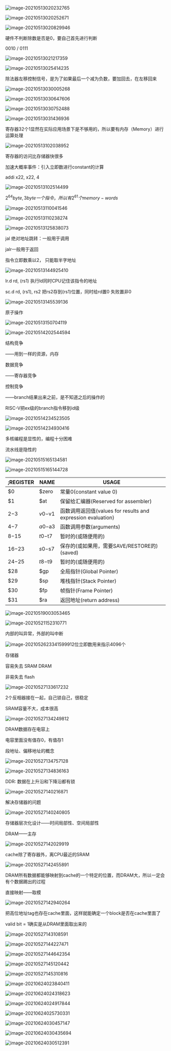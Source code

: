 ![image-20210513020232765](C:\Users\lenovo\AppData\Roaming\Typora\typora-user-images\image-20210513020232765.png)

![image-20210513020252671](C:\Users\lenovo\AppData\Roaming\Typora\typora-user-images\image-20210513020252671.png)



![image-20210513020829946](C:\Users\lenovo\AppData\Roaming\Typora\typora-user-images\image-20210513020829946.png)



硬件不判断除数是否是0，要自己首先进行判断



0010 / 0111

![image-20210513021217359](C:\Users\lenovo\AppData\Roaming\Typora\typora-user-images\image-20210513021217359.png)



![image-20210513025414235](C:\Users\lenovo\AppData\Roaming\Typora\typora-user-images\image-20210513025414235.png)

除法器左移控制信号，是为了如果最后一个减为负数，要加回去，在左移回来





![image-20210513030005268](C:\Users\lenovo\AppData\Roaming\Typora\typora-user-images\image-20210513030005268.png)



![image-20210513030647606](C:\Users\lenovo\AppData\Roaming\Typora\typora-user-images\image-20210513030647606.png)

![image-20210513030752488](C:\Users\lenovo\AppData\Roaming\Typora\typora-user-images\image-20210513030752488.png)



![image-20210513031436936](C:\Users\lenovo\AppData\Roaming\Typora\typora-user-images\image-20210513031436936.png)



寄存器32个1显然在实际应用场景下是不够用的，所以要有内存（Memory）进行运算处理

![image-20210513102038952](C:\Users\lenovo\AppData\Roaming\Typora\typora-user-images\image-20210513102038952.png)



寄存器的访问比存储器快很多



加速大概率事件：引入立即数进行constant的计算

addi x22, x22, 4



![image-20210513102514499](C:\Users\lenovo\AppData\Roaming\Typora\typora-user-images\image-20210513102514499.png)

$2^64 byte, 3byte一个指令， 所以有2^61个memory-words$

 

![image-20210513110041546](C:\Users\lenovo\AppData\Roaming\Typora\typora-user-images\image-20210513110041546.png)

![image-20210513110238274](C:\Users\lenovo\AppData\Roaming\Typora\typora-user-images\image-20210513110238274.png)



![image-20210513125838073](C:\Users\lenovo\AppData\Roaming\Typora\typora-user-images\image-20210513125838073.png)

jal 绝对地址跳转：一般用于调用

jalr一般用于返回



指令立即数乘以2， 只能取半字地址



![image-20210513144925410](C:\Users\lenovo\AppData\Roaming\Typora\typora-user-images\image-20210513144925410.png)

lr.d rd, (rs1) 执行ld同时CPU记住该指令的地址

sc.d rd, (rs1), rs2 把rs2存到(rs1)位置，同时给rd置0 失败置非0

![image-20210513145539136](C:\Users\lenovo\AppData\Roaming\Typora\typora-user-images\image-20210513145539136.png)

原子操作



![image-20210513150704119](C:\Users\lenovo\AppData\Roaming\Typora\typora-user-images\image-20210513150704119.png)

![image-20210514202544594](C:\Users\lenovo\AppData\Roaming\Typora\typora-user-images\image-20210514202544594.png)



结构竞争

——用到一样的资源，内存

数据竞争

——寄存器竞争

控制竞争

——branch结果出来之前，是不知道之后的操作的

RISC-V把ex级的branch指令移到id级





![image-20210514234523505](C:\Users\lenovo\AppData\Roaming\Typora\typora-user-images\image-20210514234523505.png)



![image-20210514234930416](C:\Users\lenovo\AppData\Roaming\Typora\typora-user-images\image-20210514234930416.png)



多核编程是显性的，编程十分困难

流水线是隐性的

![image-20210515165134581](C:\Users\lenovo\AppData\Roaming\Typora\typora-user-images\image-20210515165134581.png)



![image-20210515165144728](C:\Users\lenovo\AppData\Roaming\Typora\typora-user-images\image-20210515165144728.png)



| ;REGISTER | NAME    | USAGE                                                        |
| --------- | ------- | ------------------------------------------------------------ |
| $0        | $zero   | 常量0(constant value 0)                                      |
| $1        | $at     | 保留给汇编器(Reserved for assembler)                         |
| $2-$3     | $v0-$v1 | 函数调用返回值(values for results and expression evaluation) |
| $4-$7     | $a0-$a3 | 函数调用参数(arguments)                                      |
| $8-$15    | $t0-$t7 | 暂时的(或随便用的)                                           |
| $16-$23   | $s0-$s7 | 保存的(或如果用，需要SAVE/RESTORE的)(saved)                  |
| $24-$25   | $t8-$t9 | 暂时的(或随便用的)                                           |
| $28       | $gp     | 全局指针(Global Pointer)                                     |
| $29       | $sp     | 堆栈指针(Stack Pointer)                                      |
| $30       | $fp     | 帧指针(Frame Pointer)                                        |
| $31       | $ra     | 返回地址(return address)                                     |

 

![image-20210519003053465](C:\Users\lenovo\AppData\Roaming\Typora\typora-user-images\image-20210519003053465.png)



![image-20210521152310771](C:\Users\lenovo\AppData\Roaming\Typora\typora-user-images\image-20210521152310771.png)



内部的叫异常，外部的叫中断



![image-20210526233415999](C:\Users\lenovo\AppData\Roaming\Typora\typora-user-images\image-20210526233415999.png)12位立即数用来指示4096个



存储器

容易失去 SRAM DRAM

非易失去 flash

![image-20210527133617232](C:\Users\lenovo\AppData\Roaming\Typora\typora-user-images\image-20210527133617232.png)

2个反相器接在一起，自己锁自己，很稳定

SRAM容量不大，成本很高



![image-20210527134249812](C:\Users\lenovo\AppData\Roaming\Typora\typora-user-images\image-20210527134249812.png)



DRAM数据存在电容上

电容里面没有值存0，有值存1

段地址、偏移地址的概念

![image-20210527134757128](C:\Users\lenovo\AppData\Roaming\Typora\typora-user-images\image-20210527134757128.png)



![image-20210527134836163](C:\Users\lenovo\AppData\Roaming\Typora\typora-user-images\image-20210527134836163.png)

DDR: 数据在上升沿和下降沿都有锁



![image-20210527140216871](C:\Users\lenovo\AppData\Roaming\Typora\typora-user-images\image-20210527140216871.png)



解决存储器的问题

![image-20210527140240805](C:\Users\lenovo\AppData\Roaming\Typora\typora-user-images\image-20210527140240805.png)

存储器层次化设计——时间局部性、空间局部性

DRAM——主存

![image-20210527142029919](C:\Users\lenovo\AppData\Roaming\Typora\typora-user-images\image-20210527142029919.png)

cache除了寄存器外，离CPU最近的SRAM

![image-20210527142455891](C:\Users\lenovo\AppData\Roaming\Typora\typora-user-images\image-20210527142455891.png)

DRAM所有数据都能够映射到cache的一个特定的位置，而DRAM大，所以一定会有个数据踢出的过程

直接映射——取模

![image-20210527142940264](C:\Users\lenovo\AppData\Roaming\Typora\typora-user-images\image-20210527142940264.png)

把高位地址tag也存在cache里面，这样就能确定一个block是否在cache里面了

valid bit = 1确实是从DRAM里面取出来的

![image-20210527143108591](C:\Users\lenovo\AppData\Roaming\Typora\typora-user-images\image-20210527143108591.png)



![image-20210527144227471](C:\Users\lenovo\AppData\Roaming\Typora\typora-user-images\image-20210527144227471.png)

![image-20210527144642354](C:\Users\lenovo\AppData\Roaming\Typora\typora-user-images\image-20210527144642354.png)





![image-20210527145120442](C:\Users\lenovo\AppData\Roaming\Typora\typora-user-images\image-20210527145120442.png)

![image-20210527145310816](C:\Users\lenovo\AppData\Roaming\Typora\typora-user-images\image-20210527145310816.png)

![image-20210624023840411](C:\Users\lenovo\AppData\Roaming\Typora\typora-user-images\image-20210624023840411.png)

![image-20210624024318623](C:\Users\lenovo\AppData\Roaming\Typora\typora-user-images\image-20210624024318623.png)

![image-20210624024917844](C:\Users\lenovo\AppData\Roaming\Typora\typora-user-images\image-20210624024917844.png)

![image-20210624025730331](C:\Users\lenovo\AppData\Roaming\Typora\typora-user-images\image-20210624025730331.png)

![image-20210624030457147](C:\Users\lenovo\AppData\Roaming\Typora\typora-user-images\image-20210624030457147.png)

![image-20210624030435694](C:\Users\lenovo\AppData\Roaming\Typora\typora-user-images\image-20210624030435694.png)

![image-20210624030512391](C:\Users\lenovo\AppData\Roaming\Typora\typora-user-images\image-20210624030512391.png)